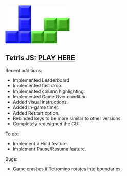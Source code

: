 <img src="img/logo.svg" width="200px">

## Tetris JS: [PLAY HERE](https://tetris.votommy.com)

Recent additions: 
- Implemented Leaderboard
- Implemented fast drop.
- Implemented column highlighting.
- Implemented Game Over condition
- Added visual instructions.
- Added in-game timer.
- Added Restart option.
- Rebinded keys to be more similar to other versions.
- Completely redesigned the GUI

To do: 
- Implement a Hold feature.
- Implement Pause/Resume feature.

Bugs:
- Game crashes if Tetromino rotates into boundaries.
